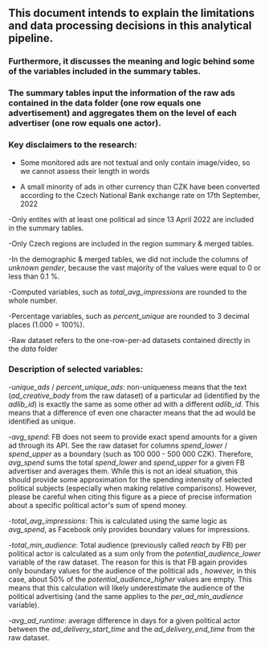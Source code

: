 ## This document intends to explain the limitations and data processing decisions in this analytical pipeline. 

### Furthermore, it discusses the meaning and logic behind some of the variables included in the summary tables.

### The summary tables input the information of the raw ads contained in the data folder (one row equals one advertisement) and aggregates them on the level of each advertiser (one row equals one actor).

### Key disclaimers to the research:
- Some monitored ads are not textual and only contain image/video, so we cannot assess their length in words

- A small minority of ads in other currency than CZK have been converted according to the Czech National Bank exchange rate on 17th September, 2022

 -Only entites with at least one political ad since 13 April 2022 are included in the summary tables.
 
 -Only Czech regions are included in the region summary & merged tables. 
 
 -In the demographic & merged tables, we did not include the columns of *unknown gender*, because the vast majority of the values were equal to 0 or less than 0.1 %. 
 
 -Computed variables, such as *total_avg_impressions* are rounded to the whole number.
 
 -Percentage variables, such as *percent_unique* are rounded to 3 decimal places (1.000 = 100%).
 
 -Raw dataset refers to the one-row-per-ad datasets contained directly in the *data* folder

### Description of selected variables:
-*unique_ads* / *percent_unique_ads*: non-uniqueness means that the text (*ad_creative_body* from the raw dataset) of a particular ad (identified by the *adlib_id*) is exactly the same as some other ad with a different *adlib_id*. This means that a difference of even one character means that the ad would be identified as unique.

-*avg_spend*: FB does not seem to provide exact spend amounts for a given ad through its API. See the raw dataset for columns *spend_lower* / *spend_upper* as a boundary (such as 100 000 - 500 000 CZK). Therefore, *avg_spend* sums the total *spend_lower* and *spend_upper* for a given FB advertiser and averages them. While this is not an ideal situation, this should provide some approximation for the spending intensity of selected political subjects (especially when making relative comparisons). However, please be careful when citing this figure as a piece of precise information about a specific political actor's sum of spend money.

-*total_avg_impressions*: This is calculated using the same logic as *avg_spend*, as Facebook only provides boundary values for impressions.

-*total_min_audience*: Total audience (previously called *reach* by FB) per political actor is calculated as a sum only from the *potential_audience_lower* variable of the raw dataset. The reason for this is that FB again provides only boundary values for the audience of the political ads *, however,* in this case, about 50% of the *potential_audience_higher* values are empty. This means that this calculation will likely underestimate the audience of the political advertising (and the same applies to the *per_ad_min_audience* variable).

-*avg_ad_runtime*: average difference in days for a given political actor between the *ad_delivery_start_time* and the *ad_delivery_end_time* from the raw dataset.
